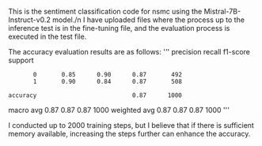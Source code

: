 This is the sentiment classification code for nsmc using the Mistral-7B-Instruct-v0.2 model./n
I have uploaded files where the process up to the inference test is in the fine-tuning file, and the evaluation process is executed in the test file.

The accuracy evaluation results are as follows:
'''
precision    recall  f1-score   support

           0       0.85      0.90      0.87       492
           1       0.90      0.84      0.87       508

    accuracy                           0.87      1000
   macro avg       0.87      0.87      0.87      1000
weighted avg       0.87      0.87      0.87      1000
'''

I conducted up to 2000 training steps, but I believe that if there is sufficient memory available, increasing the steps further can enhance the accuracy.
